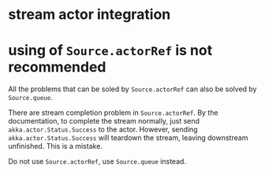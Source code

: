 # stream actor integration

# using of `Source.actorRef` is not recommended

All the problems that can be soled by `Source.actorRef`
can also be solved by `Source.queue`.

There are stream completion problem in `Source.actorRef`.
By the documentation, to complete the stream normally, 
just send `akka.actor.Status.Success` to the actor. 
However, sending `akka.actor.Status.Success` will teardown
the stream, leaving downstream unfinished.
This is a mistake.

Do not use `Source.actorRef`, use `Source.queue` instead.
